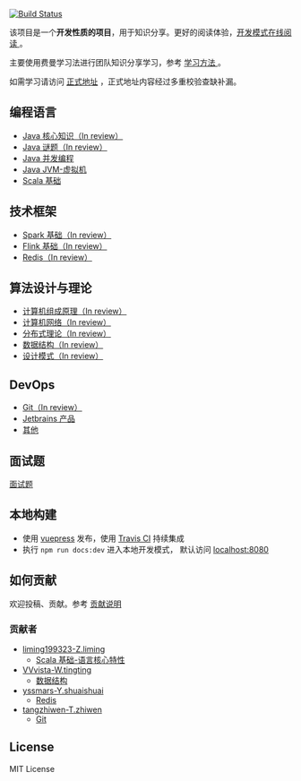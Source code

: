 [![Build Status](https://travis-ci.org/GourdErwa/review-notes-dev.svg?branch=master)](https://travis-ci.org/GourdErwa/review-notes-dev)

该项目是一个**开发性质的项目**，用于知识分享。更好的阅读体验，[开发模式在线阅读 ](http://dev.review-notes.top/)。  

主要使用费曼学习法进行团队知识分享学习，参考 [学习方法 ](/about/学习方法.md)。 

如需学习请访问 [正式地址](http://review-notes.top/) ，正式地址内容经过多重校验查缺补漏。

## 编程语言
* [Java 核心知识（In review） ](/language/java-core/)
* [Java 谜题（In review）](/language/java-puzzle/)
* [Java 并发编程](/language/java-concurrency/)
* [Java JVM-虚拟机](/language/java-jvm/)
* [Scala 基础](/language/scala-basis/)

## 技术框架
* [Spark 基础（In review） ](/framework/spark-basis/)
* [Flink 基础（In review） ](/framework/flink-basis/)
* [Redis（In review） ](/framework/redis/)

## 算法设计与理论
* [计算机组成原理（In review） ](/algorithm/computer-theory/)
* [计算机网络（In review） ](/algorithm/network/)
* [分布式理论（In review） ](/algorithm/distributed-theory/)
* [数据结构（In review） ](/algorithm/data-structures/)
* [设计模式（In review） ](/algorithm/design-patterns/)

## DevOps
* [Git（In review） ](/devops/git/)
* [Jetbrains 产品 ](/devops/jetbrains/)
* [其他 ](/devops/other/)

## 面试题
[面试题](/interview/)

## 本地构建
- 使用 [vuepress](https://vuepress.vuejs.org/) 发布，使用 [Travis CI](https://travis-ci.org/GourdErwa/review-notes-dev) 持续集成
- 执行 `npm run docs:dev` 进入本地开发模式， 默认访问 [localhost:8080](http://localhost:8080/ )

## 如何贡献
欢迎投稿、贡献。参考 [贡献说明 ](/about/贡献说明.md)

### 贡献者
- [liming199323-Z.liming](https://github.com/liming199323)
  * [Scala 基础-语言核心特性 ](/language/scala-basis/)
- [VVvista-W.tingting](https://github.com/VVvista) 
  * [数据结构 ](/algorithm/data-structures/)
- [yssmars-Y.shuaishuai](https://github.com/yssmars) 
  * [Redis ](/framework/redis/)
- [tangzhiwen-T.zhiwen](https://github.com/tangzhiwen)
  * [Git ](/devops/git/)
## License
MIT License


